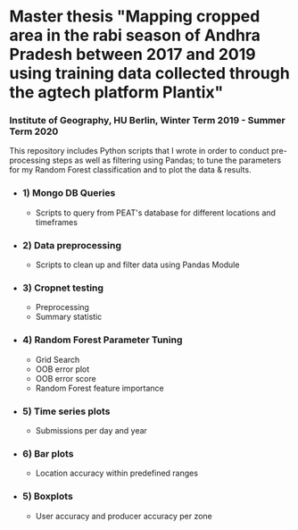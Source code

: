 # Master thesis "Mapping cropped area in the rabi season of Andhra Pradesh between 2017 and 2019 using training data collected through the agtech platform Plantix"
### Institute of Geography, HU Berlin, Winter Term 2019 - Summer Term 2020

This repository includes Python scripts that I wrote in order to conduct pre-processing steps as well as filtering using Pandas; to tune the parameters for my Random Forest classification and to plot the data & results. 
* ### 1) Mongo DB Queries 
     * Scripts to query from PEAT's database for different locations and timeframes

* ### 2) Data preprocessing 
     * Scripts to clean up and filter data using Pandas Module

* ### 3) Cropnet testing 
     * Preprocessing 
     * Summary statistic
     
* ### 4) Random Forest Parameter Tuning 
     * Grid Search
     * OOB error plot
     * OOB error score
     * Random Forest feature importance

* ### 5) Time series plots
     * Submissions per day and year
     
* ### 6) Bar plots
     * Location accuracy within predefined ranges
     
* ### 5) Boxplots
     * User accuracy and producer accuracy per zone 
   
